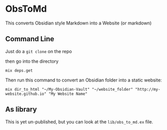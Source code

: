 # ObsToMd

This converts Obsidian style Markdown into a Website (or markdown)

## Command Line

Just do a `git clone` on the repo

then go into the directory

```
mix deps.get
```

Then run this command to convert an Obsidian folder into a static website:

```
mix dir_to_html "~/My-Obsidian-Vault" "~/website_folder" "http://my-website.github.io" "My Website Name"
```

## As library

This is yet un-published, but you can look at the `lib/obs_to_md.ex` file.

<!-- If [available in Hex](https://hex.pm/docs/publish), the package can be installed
by adding `obs_to_md` to your list of dependencies in `mix.exs`:

```elixir
def deps do
  [
    {:obs_to_md, "~> 0.1.0"}
  ]
end
```

Documentation can be generated with [ExDoc](https://github.com/elixir-lang/ex_doc)
and published on [HexDocs](https://hexdocs.pm). Once published, the docs can
be found at [https://hexdocs.pm/obs_to_md](https://hexdocs.pm/obs_to_md).
 -->
